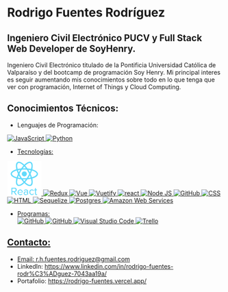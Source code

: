 # Rodrigo Fuentes Rodríguez
## Ingeniero Civil Electrónico PUCV y Full Stack Web Developer de SoyHenry. 
Ingeniero Civil Electrónico titulado de la Pontificia Universidad Católica de Valparaíso y del bootcamp de programación Soy Henry. Mi principal interes es seguir aumentando mis conocimientos sobre todo en lo que tenga que ver con programación, Internet of Things y Cloud Computing.


## Conocimientos Técnicos:

- Lenguajes de Programación:

<a href="https://www.javascript.com/" target="_blank"> <img src="https://upload.wikimedia.org/wikipedia/commons/thumb/9/99/Unofficial_JavaScript_logo_2.svg/1200px-Unofficial_JavaScript_logo_2.svg.png" alt="JavaScript" width="80" height="80"/> 
<a href="https://www.python.org/" target="_blank"> <img src="https://img-0.journaldunet.com/j9wRRfOSv-4vFQx7XLJgfUz7j1k=/1500x/smart/11531bff1ef542b9b7d18e4ab9d5c0bc/ccmcms-jdn/37548786.jpg" alt="Python" width="80" height="80"/> 

- Tecnologías:

<a href="https://reactjs.org/" target="_blank"> <img src="https://raw.githubusercontent.com/devicons/devicon/master/icons/react/react-original-wordmark.svg" alt="React" width="80" height="80"/> 
<a href="https://img.icons8.com/color/480/redux.png" target="_blank"> <img src="https://w7.pngwing.com/pngs/413/852/png-transparent-redux-react-logo-javascript-dq-purple-violet-text-thumbnail.png" alt="Redux" width="80" height="80"/> 
  <a href="https://vuejs.org/" target="_blank"> <img src="https://vuejs.org/images/logo.png" alt="Vue" width="80" height="80"/> 
<a href="https://vuetifyjs.com/en/" target="_blank"> <img src="https://styles.redditmedia.com/t5_3nu8v/styles/communityIcon_ueewexj8rzu91.png" alt="Vuetify" width="80" height="80"/> 
<a href="https://tailwindcss.com/" target="_blank"> <img src="https://www.drupal.org/files/project-images/screenshot_361.png" alt="react" width="80" height="80"/> 
<a href="https://nodejs.org/en/" target="_blank"> <img src="https://pluralsight2.imgix.net/paths/images/nodejs-45adbe594d.png" alt="Node JS" width="80" height="80"/> 
<a href="https://github.com/" target="_blank"> <img src="https://cdn-icons-png.flaticon.com/512/25/25231.png" alt="GitHub" width="80" height="80"/> 
<a href="https://www.w3schools.com/css/css_howto.asp" target="_blank"> <img src="https://cdn-icons-png.flaticon.com/512/732/732190.png" alt="CSS" width="80" height="80"/> 
<a href="https://www.w3schools.com/html/html_basic.asp" target="_blank"> <img src="https://cdn-icons-png.flaticon.com/512/1532/1532556.png" alt="HTML" width="80" height="80"/> 
<a href="https://sequelize.org/" target="_blank"> <img src="https://seeklogo.com/images/S/sequelize-logo-9A5075DB9F-seeklogo.com.png" alt="Sequelize" width="80" height="80"/>
<a href="https://www.postgresql.org/" target="_blank"> <img src="https://upload.wikimedia.org/wikipedia/commons/thumb/2/29/Postgresql_elephant.svg/640px-Postgresql_elephant.svg.png" alt="Postgres" width="80" height="80"/> 
<a href="https://aws.amazon.com/es/" target="_blank"> <img src="https://cdn.iconscout.com/icon/free/png-256/aws-1869025-1583149.png" alt="Amazon Web Services" width="80" height="80"/> 
  
- Programas:   
<a href="https://www.postman.com/" target="_blank"> <img src="https://uxwing.com/wp-content/themes/uxwing/download/brands-and-social-media/postman-icon.png" alt="GitHub" width="80" height="80"/> 
<a href="https://www.heidisql.com/" target="_blank"> <img src="https://upload.wikimedia.org/wikipedia/commons/3/32/HeidiSQL_logo_image.png" alt="GitHub" width="80" height="80"/> 
<a href="https://visualstudio.microsoft.com/es/" target="_blank"> <img src="https://upload.wikimedia.org/wikipedia/commons/thumb/9/9a/Visual_Studio_Code_1.35_icon.svg/2048px-Visual_Studio_Code_1.35_icon.svg.png" alt="Visual Studio Code" width="80" height="80"/> 
<a href="https://trello.com/" target="_blank"> <img src="https://cdn3.iconfinder.com/data/icons/popular-services-brands-vol-2/512/trello-512.png" alt="Trello" width="80" height="80"/> 


## Contacto:
- Email: r.h.fuentes.rodriguez@gmail.com 
- LinkedIn: https://www.linkedin.com/in/rodrigo-fuentes-rodr%C3%ADguez-7043aa19a/
- Portafolio: https://rodrigo-fuentes.vercel.app/ 
